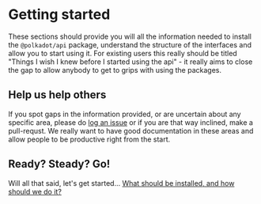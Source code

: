 # Getting started

These sections should provide you will all the information needed to install the `@polkadot/api` package, understand the structure of the interfaces and allow you to start using it. For existing users this really should be titled "Things I wish I knew before I started using the api" - it really aims to close the gap to allow anybody to get to grips with using the packages.

## Help us help others

If you spot gaps in the information provided, or are uncertain about any specific area, please do [log an issue](https://github.com/polkadot-js/api/issues) or if you are that way inclined, make a pull-requst. We really want to have good documentation in these areas and allow people to be productive right from the start.

## Ready? Steady? Go!

Will all that said, let's get started... [What should be installed, and how should we do it?](install.md)
